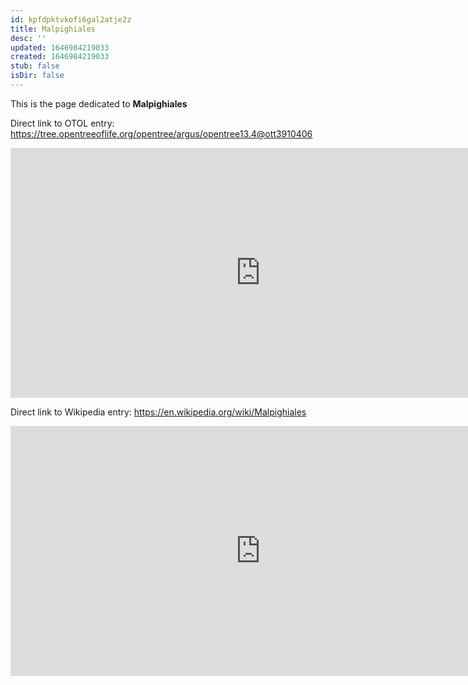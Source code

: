 ```yaml
---
id: kpfdpktvkofi6gal2atje2z
title: Malpighiales
desc: ''
updated: 1646984219033
created: 1646984219033
stub: false
isDir: false
---
```

This is the page dedicated to **Malpighiales**


Direct link to OTOL entry: https://tree.opentreeoflife.org/opentree/argus/opentree13.4@ott3910406



<html>
    <body>
    <iframe src="https://tree.opentreeoflife.org/opentree/argus/opentree13.4@ott3910406"
    width="800" height="400" frameborder="0" allowfullscreen> </iframe>
    </body>
</html>
    


Direct link to Wikipedia entry: https://en.wikipedia.org/wiki/Malpighiales



<html>
    <body>
    <iframe src="https://en.wikipedia.org/wiki/Malpighiales"
    width="800" height="400" frameborder="0" allowfullscreen> </iframe>
    </body>
</html>
    
